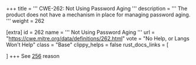 +++
title = '''
CWE-262: Not Using Password Aging
'''
description	= '''
The product does not have a mechanism in place for managing password aging.
'''
weight = 262

[extra]
id = 262
name = '''
Not Using Password Aging
'''
url = "https://cwe.mitre.org/data/definitions/262.html"
vote = "No Help, or Langs Won't Help"
class = "Base"
clippy_helps = false
rust_docs_links = [

]
+++
See [256](/cwes/cwe-256) reason
